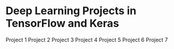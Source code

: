 # Deep Learning Projects in TensorFlow and Keras
Project 1
Project 2
Project 3
Project 4
Project 5
Project 6
Project 7
